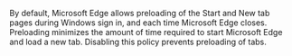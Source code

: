 By default, Microsoft Edge allows preloading of the Start and New tab pages during Windows sign in, and each time Microsoft Edge closes. Preloading minimizes the amount of time required to start Microsoft Edge and load a new tab.  Disabling this policy prevents preloading of tabs.